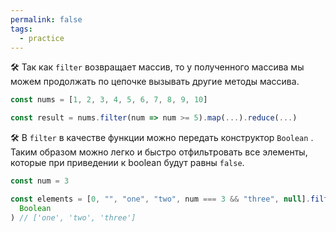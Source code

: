 ```yaml
---
permalink: false
tags:
  - practice
---
```



🛠 Так как `filter` возвращает массив, то у полученного массива мы можем продолжать по цепочке вызывать другие методы массива.

```js
const nums = [1, 2, 3, 4, 5, 6, 7, 8, 9, 10]

const result = nums.filter(num => num >= 5).map(...).reduce(...)
```

🛠 В `filter` в качестве функции можно передать конструктор `Boolean` . Таким образом можно легко и быстро отфильтровать все элементы, которые при приведении к boolean будут равны `false`.

```js
const num = 3

const elements = [0, "", "one", "two", num === 3 && "three", null].filter(
  Boolean
) // ['one', 'two', 'three']
```
